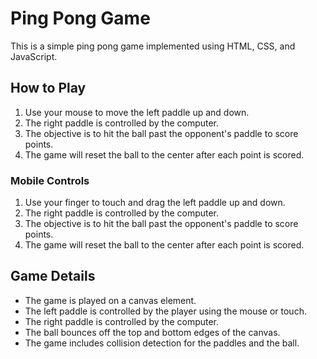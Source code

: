 # Ping Pong Game

This is a simple ping pong game implemented using HTML, CSS, and JavaScript.

## How to Play

1. Use your mouse to move the left paddle up and down.
2. The right paddle is controlled by the computer.
3. The objective is to hit the ball past the opponent's paddle to score points.
4. The game will reset the ball to the center after each point is scored.

### Mobile Controls

1. Use your finger to touch and drag the left paddle up and down.
2. The right paddle is controlled by the computer.
3. The objective is to hit the ball past the opponent's paddle to score points.
4. The game will reset the ball to the center after each point is scored.

## Game Details

- The game is played on a canvas element.
- The left paddle is controlled by the player using the mouse or touch.
- The right paddle is controlled by the computer.
- The ball bounces off the top and bottom edges of the canvas.
- The game includes collision detection for the paddles and the ball.
